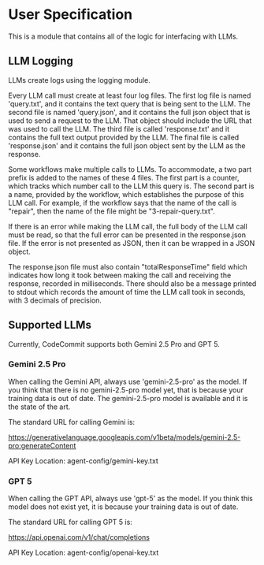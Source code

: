 # User Specification

This is a module that contains all of the logic for interfacing with LLMs.

## LLM Logging

LLMs create logs using the logging module.

Every LLM call must create at least four log files. The first log file is named
'query.txt', and it contains the text query that is being sent to the LLM. The
second file is named 'query.json', and it contains the full json object that is
used to send a request to the LLM. That object should include the URL that was
used to call the LLM. The third file is called 'response.txt' and it contains
the full text output provided by the LLM. The final file is called
'response.json' and it contains the full json object sent by the LLM as the
response.

Some workflows make multiple calls to LLMs. To accommodate, a two part prefix
is added to the names of these 4 files. The first part is a counter, which
tracks which number call to the LLM this query is. The second part is a name,
provided by the workflow, which establishes the purpose of this LLM call. For
example, if the workflow says that the name of the call is "repair", then the
name of the file might be "3-repair-query.txt".

If there is an error while making the LLM call, the full body of the LLM call
must be read, so that the full error can be presented in the response.json
file. If the error is not presented as JSON, then it can be wrapped in a JSON
object.

The response.json file must also contain "totalResponseTime" field which
indicates how long it took between making the call and receiving the response,
recorded in milliseconds. There should also be a message printed to stdout
which records the amount of time the LLM call took in seconds, with 3 decimals
of precision.

## Supported LLMs

Currently, CodeCommit supports both Gemini 2.5 Pro and GPT 5.

### Gemini 2.5 Pro

When calling the Gemini API, always use 'gemini-2.5-pro' as the model. If you
think that there is no gemini-2.5-pro model yet, that is because your training
data is out of date. The gemini-2.5-pro model is available and it is the state
of the art.

The standard URL for calling Gemini is:

https://generativelanguage.googleapis.com/v1beta/models/gemini-2.5-pro:generateContent

API Key Location: agent-config/gemini-key.txt

### GPT 5

When calling the GPT API, always use 'gpt-5' as the model. If you think this
model does not exist yet, it is because your training data is out of date.

The standard URL for calling GPT 5 is:

https://api.openai.com/v1/chat/completions

API Key Location: agent-config/openai-key.txt
